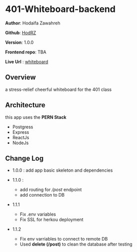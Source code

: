 # 401-Whiteboard-backend

**Author**: Hodaifa Zawahreh

**Github**: [HodRZ](https://github.com/HodRZ)

**Version**: 1.0.0

**Frontend repo**: TBA

**Live Url** : [whiteboard](https://whiteboard-hod.herokuapp.com/)

## Overview

a stress-relief cheerful whiteboard for the 401 class

<!-- ## Getting Started
 What are the steps that a user must take in order to build this app on their own machine and get it running? -->

## Architecture

this app uses the **PERN Stack**

- Postgress
- Express
- ReactJs
- NodeJs

## Change Log

- 1.0.0 : add app basic skeleton and dependencies

- 1.1.0 :
  - add routing for */post* endpoint
  - add connection to DB

- 1.1.1
  - Fix .env variables
  - Fix SSL for herkou deployment

- 1.1.2
  - Fix env varriables to connect to remote DB
  - Used **delete (/post)** to clean the database after testing
 <!-- ## Credit and Collaborations -->

